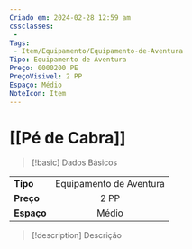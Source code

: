 ```yaml
---
Criado em: 2024-02-28 12:59 am
cssclasses:
 - 
Tags:
 - Item/Equipamento/Equipamento-de-Aventura
Tipo: Equipamento de Aventura
Preço: 0000200 PE
PreçoVisivel: 2 PP
Espaço: Médio
NoteIcon: Item
---
```

# [[Pé de Cabra]]

> [!basic] Dados Básicos
> 
|            |     |
| ---------- |:---:|
| **Tipo**   |   Equipamento de Aventura   |
| **Preço**  |   2 PP   |
| **Espaço** |   Médio   |
>
 
> [!description] Descrição
> 
>
